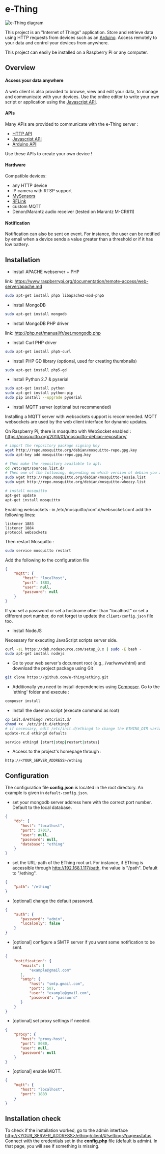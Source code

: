 
e-Thing
=====

![e-Thing diagram](https://cloud.githubusercontent.com/assets/17341216/17180858/1fce5e54-541e-11e6-8e0a-09cc853e4e93.png)

This project is an "Internet of Things" application. Store and retrieve data using HTTP requests from devices such as an [Arduino](https://github.com/e-thing/arduino).
Access remotely to your data and control your devices from anywhere.

This project can easily be installed on a Raspberry Pi or any computer.


## Overview


#### Access your data anywhere

A web client is also provided to browse, view and edit your data, to manage and communicate with your devices.
Use the online editor to write your own script or application using the [Javascript API](http://e-thing.github.io/doc/js).



#### APIs

Many APIs are provided to communicate with the e-Thing server :

- [HTTP API](http://e-thing.github.io/doc/http)
- [Javascript API](http://e-thing.github.io/doc/js)
- [Arduino API](http://e-thing.github.io/doc/arduino.html)

Use these APIs to create your own device !


#### Hardware

Compatible devices:

- any HTTP device
- IP camera with RTSP support
- [MySensors](//www.mysensors.org)
- [RFLink](//rflink.nl)
- custom MQTT
- Denon/Marantz audio receiver (tested on Marantz M-CR611)



#### Notification

Notification can also be sent on event. For instance, the user can be notified by email when a device sends
a value greater than a threshold or if it has low battery.


## Installation

- Install APACHE webserver + PHP

 link: https://www.raspberrypi.org/documentation/remote-access/web-server/apache.md

 ```bash
 sudo apt-get install php5 libapache2-mod-php5
 ```

- Install MongoDB

 ```bash
 sudo apt-get install mongodb
 ```

- Install MongoDB PHP driver

 link: http://php.net/manual/fr/set.mongodb.php

- Install Curl PHP driver

 ```bash
 sudo apt-get install php5-curl
 ```

- Install PHP GD library (optional, used for creating thumbnails)

 ```bash
 sudo apt-get install php5-gd
 ```
 
- Install Python 2.7 & pyserial

 ```bash
 sudo apt-get install python
 sudo apt-get install python-pip
 sudo pip install --upgrade pyserial
 ```

- Install MQTT server (optional but recommended)

 Installing a MQTT server with websockets support is recommended. MQTT websockets are used by the web client interface for dynamic updates.

 On Raspberry Pi, there is mosquitto with WebSocket enabled : https://mosquitto.org/2013/01/mosquitto-debian-repository/
 
 ```bash
 # import the repository package signing key
 wget http://repo.mosquitto.org/debian/mosquitto-repo.gpg.key
 sudo apt-key add mosquitto-repo.gpg.key
 
 # Then make the repository available to apt:
 cd /etc/apt/sources.list.d/
 # Then one of the following, depending on which version of debian you are using:
 sudo wget http://repo.mosquitto.org/debian/mosquitto-jessie.list
 sudo wget http://repo.mosquitto.org/debian/mosquitto-wheezy.list
 
 # install mosquitto
 apt-get update
 apt-get install mosquitto
 ```
 
 Enabling websockets :
 in /etc/mosquitto/conf.d/websocket.conf add the following lines:
 
 ```
 listener 1883
 listener 1884
 protocol websockets
 ```
 
 Then restart Mosquitto :
 
 ```bash
 sudo service mosquitto restart
 ```
 
 Add the following to the configuration file
 
 ```json
 {
     "mqtt": {
         "host": "localhost",
         "port": 1883,
         "user": null,
         "password": null
     }
 }
 ```

If you set a password or set a hostname other than "localhost" or set a different port number, do not forget to update the `client/config.json` file too.


- Install NodeJS

Necessary for executing JavaScript scripts server side.

 ```bash
 curl -sL https://deb.nodesource.com/setup_8.x | sudo -E bash -
 sudo apt-get install nodejs
 ```
 
- Go to your web server's document root (e.g., /var/www/html) and download the project package using Git

 ```bash
 git clone https://github.com/e-thing/ething.git
 ```

- Additionally you need to install dependencies using [Composer](https://getcomposer.org/download). Go to the 'ething' folder and execute :

 ```bash
 composer install
 ```

- Install the daemon script (execute command as root)

 ```bash
 cp init.d/ethingd /etc/init.d/
 chmod +x  /etc/init.d/ethingd
 # if necessary, edit /etc/init.d/ethingd to change the ETHING_DIR variable (default: /var/www/html/ething)
 update-rc.d ethingd defaults
 
 service ethingd {start|stop|restart|status}
 ```
 
- Access to the project's homepage through :

 `http://<YOUR_SERVER_ADDRESS>/ething`




 
## Configuration

The configuration file **config.json** is located in the root directory. An example is given in `default-config.json`.

* set your mongodb server address here with the correct port number. Default to the local database.

 ```json
 {
     "db": {
        "host": "localhost",
        "port": 27017,
        "user": null,
        "password": null,
        "database": "ething"
     }
 }
 ```
* set the URL-path of the EThing root url. For instance, if EThing is accessible through http://192.168.1.117/path, the value is "/path". Default to "/ething".

 ```json
 {
     "path": "/ething"
 }
 ```
* [optional] change the default password.

 ```json
 {
     "auth": {
        "password": "admin",
        "localonly": false
     }
 }
 ```
* [optional] configure a SMTP server if you want some notification to be sent.

 ```json
 {
     "notification": {
        "emails": [
            "example@gmail.com"
        ],
        "smtp": {
            "host": "smtp.gmail.com",
            "port": 587,
            "user": "example@gmail.com",
            "password": "password"
        }
     }
 }
 ```
* [optional] set proxy settings if needed.

 ```json
 {
     "proxy": {
        "host": "proxy-host",
        "port": 8080,
        "user": null,
        "password": null
     }
 }
 ```
* [optional] enable MQTT.

 ```json
 {
     "mqtt": {
        "host": "localhost",
        "port": 1883
     }
 }
 ```

## Installation check

To check if the installation worked, go to the admin interface [http://&lt;YOUR_SERVER_ADDRESS&gt;/ething/client/#!settings?page=status](http://localhost/ething/client/#!settings?page=status).
Connect with the credentials set in the **config.php** file (default is admin).
In that page, you will see if something is missing.



